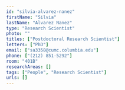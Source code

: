 ```yaml
---
id: "silvia-alvarez-nanez"
firstName: "Silvia"
lastName: "Alvarez Nanez"
type: "Research Scientist"
photo: ""
titles: ["Postdoctoral Research Scientist"]
letters: ["PhD"]
email: ["sa3358@cumc.columbia.edu"]
phone: ["(212) 851-5292"]
room: "401B"
researchAreas: []
tags: ["People", "Research Scientist"]
urls: []
---
```

